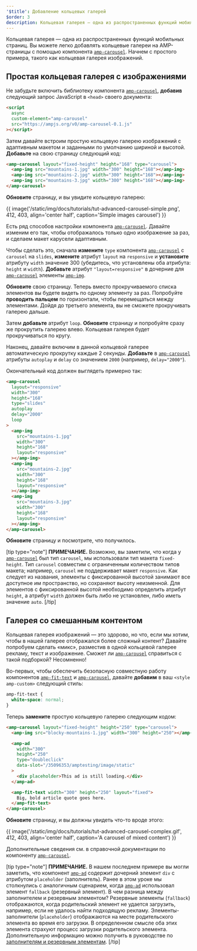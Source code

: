 ```yaml
---
'$title': Добавление кольцевых галерей
$order: 3
description: Кольцевая галерея — одна из распространенных функций мобильных страниц. Вы можете легко добавлять кольцевые галереи на AMP-страницы с помощью компонента amp-carousel.
---
```


Кольцевая галерея — одна из распространенных функций мобильных страниц. Вы можете легко добавлять кольцевые галереи на AMP-страницы с помощью компонента [`amp-carousel`](../../../../documentation/components/reference/amp-carousel.md). Начнем с простого примера, такого как кольцевая галерея изображений.

## Простая кольцевая галерея с изображениями

Не забудьте включить библиотеку компонента [`amp-carousel`](../../../../documentation/components/reference/amp-carousel.md), **добавив** следующий запрос JavaScript в `<head>` своего документа:

```html
<script
  async
  custom-element="amp-carousel"
  src="https://ampjs.org/v0/amp-carousel-0.1.js"
></script>
```

Затем давайте встроим простую кольцевую галерею изображений с адаптивным макетом и заданными по умолчанию шириной и высотой. **Добавьте** на свою страницу следующий код:

```html
<amp-carousel layout="fixed-height" height="168" type="carousel">
  <amp-img src="mountains-1.jpg" width="300" height="168"></amp-img>
  <amp-img src="mountains-2.jpg" width="300" height="168"></amp-img>
  <amp-img src="mountains-3.jpg" width="300" height="168"></amp-img>
</amp-carousel>
```

**Обновите** страницу, и вы увидите кольцевую галерею:

{{ image('/static/img/docs/tutorials/tut-advanced-carousel-simple.png', 412, 403, align='center half', caption='Simple images carousel') }}

Есть ряд способов настройки компонента [`amp-carousel`](../../../../documentation/components/reference/amp-carousel.md). Давайте изменим его так, чтобы отображалось только одно изображение за раз, и сделаем макет карусели адаптивным.

Чтобы сделать это, сначала **измените** `type` компонента [`amp-carousel`](../../../../documentation/components/reference/amp-carousel.md) с `carousel` на `slides`, **измените** атрибут `layout` на `responsive` и **установите** атрибуту `width` значение 300 (убедитесь, что установлены оба атрибута: `height` и `width`). **Добавьте** атрибут `"layout=responsive"` в дочерние для [`amp-carousel`](../../../../documentation/components/reference/amp-carousel.md) элементы [`amp-img`](../../../../documentation/components/reference/amp-img.md).

**Обновите** свою страницу. Теперь вместо прокручиваемого списка элементов вы будете видеть по одному элементу за раз. Попробуйте **проводить пальцем** по горизонтали, чтобы перемещаться между элементами. Дойдя до третьего элемента, вы не сможете прокручивать галерею дальше.

Затем **добавьте** атрибут `loop`. **Обновите** страницу и попробуйте сразу же прокрутить галерею влево. Кольцевая галерея будет прокручиваться по кругу.

Наконец, давайте включим в данной кольцевой галерее автоматическую прокрутку каждые 2 секунды. **Добавьте** в [`amp-carousel`](../../../../documentation/components/reference/amp-carousel.md) атрибуты `autoplay` и `delay` со значением `2000` (например, `delay="2000"`).

Окончательный код должен выглядеть примерно так:

```html
<amp-carousel
  layout="responsive"
  width="300"
  height="168"
  type="slides"
  autoplay
  delay="2000"
  loop
>
  <amp-img
    src="mountains-1.jpg"
    width="300"
    height="168"
    layout="responsive"
  ></amp-img>
  <amp-img
    src="mountains-2.jpg"
    width="300"
    height="168"
    layout="responsive"
  ></amp-img>
  <amp-img
    src="mountains-3.jpg"
    width="300"
    height="168"
    layout="responsive"
  ></amp-img>
</amp-carousel>
```

**Обновите** страницу и посмотрите, что получилось.

[tip type="note"] **ПРИМЕЧАНИЕ.** Возможно, вы заметили, что когда у [`amp-carousel`](../../../../documentation/components/reference/amp-carousel.md) был тип `carousel`, мы использовали тип макета `fixed-height`. Тип `carousel` совместим с ограниченным количеством типов макета; например, `carousel` не поддерживает макет `responsive`. Как следует из названия, элементы с фиксированной высотой занимают все доступное им пространство, но сохраняют высоту неизменной. Для элементов с фиксированной высотой необходимо определить атрибут `height`, а атрибут `width` должен быть либо не установлен, либо иметь значение `auto`. [/tip]

## Галерея со смешанным контентом

Кольцевая галерея изображений — это здорово, но что, если мы хотим, чтобы в нашей галерее отображался более сложный контент? Давайте попробуем сделать «микс», разместив в одной кольцевой галерее рекламу, текст и изображение. Сможет ли [`amp-carousel`](../../../../documentation/components/reference/amp-carousel.md) справиться с такой подборкой? Несомненно!

Во-первых, чтобы обеспечить безопасную совместную работу компонентов [`amp-fit-text`](../../../../documentation/components/reference/amp-fit-text.md) и [`amp-carousel`](../../../../documentation/components/reference/amp-carousel.md), давайте **добавим** в ваш `<style amp-custom>` следующий стиль:

```css
amp-fit-text {
  white-space: normal;
}
```

Теперь **замените** простую кольцевую галерею следующим кодом:

```html
<amp-carousel layout="fixed-height" height="250" type="carousel">
  <amp-img src="blocky-mountains-1.jpg" width="300" height="250"></amp-img>

  <amp-ad
    width="300"
    height="250"
    type="doubleclick"
    data-slot="/35096353/amptesting/image/static"
  >
    <div placeholder>This ad is still loading.</div>
  </amp-ad>

  <amp-fit-text width="300" height="250" layout="fixed">
    Big, bold article quote goes here.
  </amp-fit-text>
</amp-carousel>
```

**Обновите** страницу, и вы должны увидеть что-то вроде этого:

{{ image('/static/img/docs/tutorials/tut-advanced-carousel-complex.gif', 412, 403, align='center half', caption='A carousel of mixed content') }}

Дополнительные сведения см. в справочной документации по компоненту [`amp-carousel`](../../../../documentation/components/reference/amp-carousel.md).

[tip type="note"] **ПРИМЕЧАНИЕ.** В нашем последнем примере вы могли заметить, что компонент [`amp-ad`](../../../../documentation/components/reference/amp-ad.md) содержит дочерний элемент `div` с атрибутом `placeholder` (заполнитель). Ранее в этом уроке мы столкнулись с аналогичным сценарием, когда [`amp-ad`](../../../../documentation/components/reference/amp-ad.md) использовал элемент `fallback` (резервный элемент). В чем разница между заполнителем и резервным элементом? Резервные элементы (`fallback`) отображаются, когда родительский элемент не удается загрузить, например, если не удалось найти подходящую рекламу. Элементы-заполнители (`placeholder`) отображаются на месте родительского элемента во время его загрузки. В определенном смысле оба этих элемента страхуют процесс загрузки родительского элемента. Дополнительную информацию можно получить в руководстве по [заполнителям и резервным элементам](../../../../documentation/guides-and-tutorials/develop/style_and_layout/placeholders.md). [/tip]

